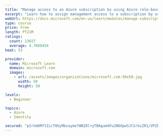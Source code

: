 ```yaml
---
title: "Manage access to an Azure subscription by using Azure role-based access control (RBAC)"
excerpt: "Learn how to assign management access to a subscription by using Azure role-based access control."
webUrl: https://docs.microsoft.com/en-us/learn/modules/manage-subscription-access-azure-rbac/
type: course
price: Free
length: PT21M
ratings:
  count: 13027
  average: 4.7669454
heat: 53

provider:
  name: Microsoft Learn
  domain: microsoft.com
  images:
    - url: /assets/images/organizations/microsoft.com-50x50.jpg
      width: 50
      height: 50

levels:
  - Beginner

topics:
  - Azure
  - Identity

secured: "pIrVmKMftZicT0GyMbzayme7WNZ8l+yTBAgum4Fu2NOXpwSJCSrbiZR1/VPZbBvq9LZOX7ves/hjy4yi3SJpFSgwWw7rjHU+AyYCi8hwKe7ziwkm4Zdiyq/wGonVNjI0cX3cEF4DWO86Usws2W54ovAgxLE28KOWTznrMnXYzuBo6aNM5zql9Q4FrjQ5KFqiMGqqcHb+KQuWevNkAvtnqzgF+qEKQ2jjylELyTEegVI/65e+OiQ8n2d15H8GQ6ruCafBkjiWnWCQyHmHsliBsEHRHwBzMxfHpmQaAXy72ARRfq4MS7iADkCzfvqKBXz9yZ83ukjJLAfYUNQOJ66fQrsOk7Zfa1w541kRfN5IrO5rrvQq9keHV1dlvRi4N03uvSAFcyHsPDNoO7zBl2bNbbV8qEmdAB1wWtfMSfS+wJm8DnxSS9+KoX7R4RtNwFHh;1Lfq42H67Jo5VU6pIN6d9w=="
---
```


